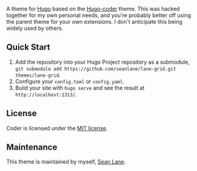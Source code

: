 A theme for [Hugo](https://gohugo.io/) based on the [Hugo-coder](https://github.com/luizdepra/hugo-coder) theme. This was hacked together for my own personal needs, and you're probably better off using the parent theme for your own extensions. I don't anticipate this being widely used by others.

## Quick Start

1. Add the repository into your Hugo Project repository as a submodule, `git submodule add https://github.com/seanlane/lane-grid.git themes/lane-grid`.
2. Configure your `config.toml` or `config.yaml`.
3. Build your site with `hugo serve` and see the result at `http://localhost:1313/`.

## License

Coder is licensed under the [MIT license](https://github.com/seanlane/lane-grid/blob/master/LICENSE.md).

## Maintenance

This theme is maintained by myself, [Sean Lane](https://github.com/seanlane).
